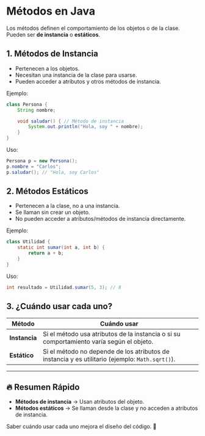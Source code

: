 # Métodos en Java

Los métodos definen el comportamiento de los objetos o de la clase. Pueden ser **de instancia** o **estáticos**.

## 1. Métodos de Instancia
- Pertenecen a los objetos.
- Necesitan una instancia de la clase para usarse.
- Pueden acceder a atributos y otros métodos de instancia.

Ejemplo:
```java
class Persona {
    String nombre;

    void saludar() { // Método de instancia
        System.out.println("Hola, soy " + nombre);
    }
}
```

Uso:
```java
Persona p = new Persona();
p.nombre = "Carlos";
p.saludar(); // "Hola, soy Carlos"
```

## 2. Métodos Estáticos
- Pertenecen a la clase, no a una instancia.
- Se llaman sin crear un objeto.
- No pueden acceder a atributos/métodos de instancia directamente.

Ejemplo:
```java
class Utilidad {
    static int sumar(int a, int b) {
        return a + b;
    }
}
```

Uso:
```java
int resultado = Utilidad.sumar(5, 3); // 8
```

## 3. ¿Cuándo usar cada uno?
| Método | Cuándo usar |
|--------|------------|
| **Instancia** | Si el método usa atributos de la instancia o si su comportamiento varía según el objeto. |
| **Estático** | Si el método no depende de los atributos de instancia y es utilitario (ejemplo: `Math.sqrt()`). |

---

## 🔥 Resumen Rápido
- **Métodos de instancia** → Usan atributos del objeto.
- **Métodos estáticos** → Se llaman desde la clase y no acceden a atributos de instancia.

Saber cuándo usar cada uno mejora el diseño del código. 🚀
